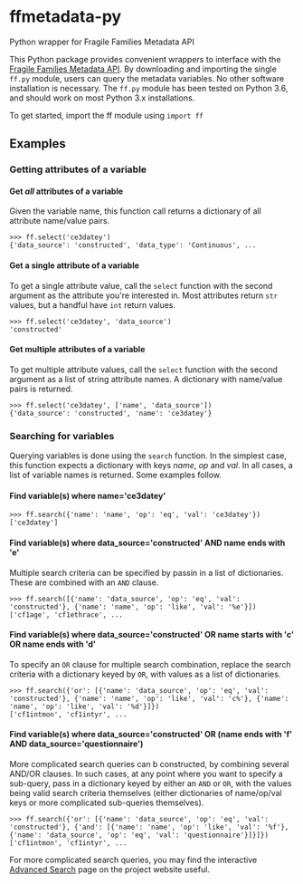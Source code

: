 # ffmetadata-py
Python wrapper for Fragile Families Metadata API

This Python package provides convenient wrappers to interface with the [Fragile Families Metadata API](https://github.com/fragilefamilieschallenge/metadata_app). By downloading and importing the single `ff.py` module, users can query the metadata variables. No other software installation is necessary. The `ff.py` module has been tested on Python 3.6, and should work on most Python 3.x installations.

To get started, import the ff module using `import ff`

Examples
--------

### Getting attributes of a variable

#### Get *all* attributes of a variable
Given the variable name, this function call returns a dictionary of all attribute name/value pairs.
```
>>> ff.select('ce3datey')
{'data_source': 'constructed', 'data_type': 'Continuous', ...
```

#### Get a single attribute of a variable
To get a single attribute value, call the `select` function with the second argument as the attribute you're interested in. Most attributes return `str` values, but a handful have `int` return values.
```
>>> ff.select('ce3datey', 'data_source')
'constructed'
```

#### Get multiple attributes of a variable
To get multiple attribute values, call the `select` function with the second argument as a list of string attribute names. A dictionary with name/value pairs is returned.
```
>>> ff.select('ce3datey', ['name', 'data_source'])
{'data_source': 'constructed', 'name': 'ce3datey'}
```

### Searching for variables
Querying variables is done using the `search` function. In the simplest case, this function expects a dictionary with keys *name*, *op* and *val*. In all cases, a list of variable names is returned. Some examples follow.

#### Find variable(s) where name='ce3datey'
```
>>> ff.search({'name': 'name', 'op': 'eq', 'val': 'ce3datey'})
['ce3datey']
```

#### Find variable(s) where data_source='constructed' AND name ends with 'e'
Multiple search criteria can be specified by passin in a list of dictionaries. These are combined with an `AND` clause.
```
>>> ff.search([{'name': 'data_source', 'op': 'eq', 'val': 'constructed'}, {'name': 'name', 'op': 'like', 'val': '%e'}])
['cf1age', 'cf1ethrace', ...
```

#### Find variable(s) where data_source='constructed' OR name starts with 'c' OR name ends with 'd'
To specify an `OR` clause for multiple search combination, replace the search criteria with a dictionary keyed by `OR`, with values as a list of dictionaries.
```
>>> ff.search({'or': [{'name': 'data_source', 'op': 'eq', 'val': 'constructed'}, {'name': 'name', 'op': 'like', 'val': 'c%'}, {'name': 'name', 'op': 'like', 'val': '%d'}]})
['cf1intmon', 'cf1intyr', ...
```

#### Find variable(s) where data_source='constructed' OR (name ends with 'f' AND data_source='questionnaire')
More complicated search queries can b constructed, by combining several AND/OR clauses. In such cases, at any point where you want to specify a sub-query, pass in a dictionary keyed by either an `AND` or `OR`, with the values being valid search criteria themselves (either dictionaries of name/op/val keys or more complicated sub-queries themselves).
```
>>> ff.search({'or': [{'name': 'data_source', 'op': 'eq', 'val': 'constructed'}, {'and': [{'name': 'name', 'op': 'like', 'val': '%f'}, {'name': 'data_source', 'op': 'eq', 'val': 'questionnaire'}]}]})
['cf1intmon', 'cf1intyr', ...
```

For more complicated search queries, you may find the interactive [Advanced Search](http://metadata.fragilefamilies.princeton.edu/search) page on the project website useful.
